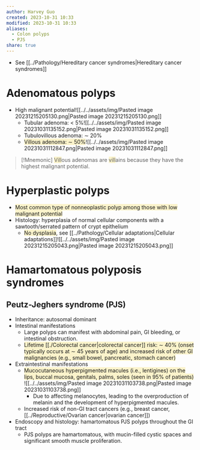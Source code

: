 ```yaml
---
author: Harvey Guo
created: 2023-10-31 10:33
modified: 2023-10-31 10:33
aliases:
  - Colon polyps
  - PJS
share: true
---
```

- See [[../Pathology/Hereditary cancer syndromes|Hereditary cancer syndromes]]
# Adenomatous polyps
- High malignant potential![[../../assets/img/Pasted image 20231215205130.png|Pasted image 20231215205130.png]]
	- Tubular adenoma: < 5%![[../../assets/img/Pasted image 20231031135152.png|Pasted image 20231031135152.png]]
	- Tubulovillous adenoma: ∼ 20%
	- <span style="background:rgba(240, 200, 0, 0.2)">Villous adenoma: ∼ 50%</span>![[../../assets/img/Pasted image 20231031112847.png|Pasted image 20231031112847.png]]
 
>[!Mnemonic] 
><span style="background:rgba(240, 200, 0, 0.2)">Vill</span>ous adenomas are <span style="background:rgba(240, 200, 0, 0.2)">vill</span>ains because they have the highest malignant potential.
# Hyperplastic polyps
- <span style="background:rgba(240, 200, 0, 0.2)">Most common type of nonneoplastic polyp among those with low malignant potential</span>
- Histology: hyperplasia of normal cellular components with a sawtooth/serrated pattern of crypt epithelium
	- <span style="background:rgba(240, 200, 0, 0.2)">No dysplasia</span>, see [[../Pathology/Cellular adaptations|Cellular adaptations]]![[../../assets/img/Pasted image 20231215205043.png|Pasted image 20231215205043.png]]
# Hamartomatous polyposis syndromes
## Peutz-Jeghers syndrome (PJS)
- Inheritance: autosomal dominant
- Intestinal manifestations
	- Large polyps can manifest with abdominal pain, GI bleeding, or intestinal obstruction.
	- <span style="background:rgba(240, 200, 0, 0.2)">Lifetime [[./Colorectal cancer|colorectal cancer]] risk: ∼ 40% (onset typically occurs at ∼ 45 years of age) and increased risk of other GI malignancies (e.g., small bowel, pancreatic, stomach cancer)</span> 
- Extraintestinal manifestations
	- <span style="background:rgba(240, 200, 0, 0.2)">Mucocutaneous hyperpigmented macules (i.e., lentigines) on the lips, buccal mucosa, genitals, palms, soles (seen in 95% of patients)</span> ![[../../assets/img/Pasted image 20231031103738.png|Pasted image 20231031103738.png]]
		- Due to affecting melanocytes, leading to the overproduction of melanin and the development of hyperpigmented macules.
	- Increased risk of non-GI tract cancers (e.g., breast cancer, [[../Reproductive/Ovarian cancer|ovarian cancer]])
- Endoscopy and histology: hamartomatous PJS polyps throughout the GI tract
	- PJS polyps are hamartomatous, with mucin-filled cystic spaces and significant smooth muscle proliferation.